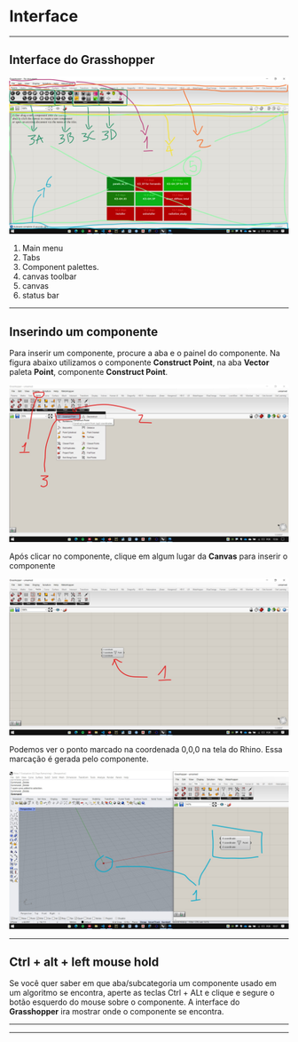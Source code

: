 # Interface

____________

## Interface do Grasshopper

![Interface](./gh_inter.jpg)

1. Main menu
2. Tabs
3. Component palettes.
4. canvas toolbar
5. canvas
6. status bar


____________
## Inserindo um componente

Para inserir um componente, procure a aba e o painel do componente. Na figura abaixo utilizamos o componente **Construct Point**, na aba **Vector** paleta **Point**, componente **Construct Point**.

![comp](./comp_01.jpg)

Após clicar no componente, clique em algum lugar da **Canvas** para inserir o componente

![comp](./comp_02.jpg)

Podemos ver o ponto marcado na coordenada 0,0,0 na tela do Rhino. Essa marcação é gerada pelo componente. 

![comp](./comp_03.jpg)

___________________

## Ctrl + alt + left mouse hold

Se você quer saber em que aba/subcategoria um componente usado em um algoritmo se encontra, aperte as teclas Ctrl + ALt e clique e segure o botão esquerdo do mouse sobre o componente. A interface do **Grasshopper** ira mostrar onde o componente se encontra.

___________
___________

